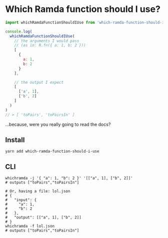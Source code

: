 # Which Ramda function should I use?

```javascript
import whichRamdaFunctionShouldIUse from 'which-ramda-function-should-i-use'

console.log(
  whichRamdaFunctionShouldIUse(
    // the arguments I would pass
    // (as in: R.fn({ a: 1, b: 2 }))
    [
      {
        a: 1,
        b: 2
      }
    ],

    // the output I expect
    [
      ['a', 1],
      ['b', 2]
    ]
  )
)
// > [ 'toPairs', 'toPairsIn' ]
```

…because, were you really going to read the docs?

## Install

```
yarn add which-ramda-function-should-i-use
```

## CLI

```shell
whichramda -j '{ "a": 1, "b": 2 }' '[["a", 1], ["b", 2]]'
# outputs ["toPairs","toPairsIn"]

# Or, having a file: lol.json
# {
#   "input": {
#     "a": 1,
#     "b": 2
#   },
#   "output": [["a", 1], ["b", 2]]
# }
whichramda -f lol.json
# outputs ["toPairs","toPairsIn"]
```